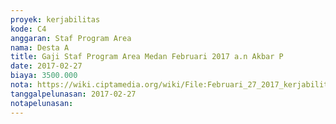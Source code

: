 ```yaml
---
proyek: kerjabilitas
kode: C4
anggaran: Staf Program Area
nama: Desta A
title: Gaji Staf Program Area Medan Februari 2017 a.n Akbar P
date: 2017-02-27
biaya: 3500.000
nota: https://wiki.ciptamedia.org/wiki/File:Februari_27_2017_kerjabilitas_C4_staf_area_medan_akbar576.jpg
tanggalpelunasan: 2017-02-27
notapelunasan:
---
```

